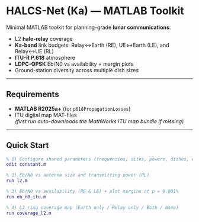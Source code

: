 # HALCS-Net (Ka) — MATLAB Toolkit

Minimal MATLAB toolkit for planning-grade **lunar communications**:
- L2 **halo-relay** coverage
- **Ka-band** link budgets: Relay↔Earth (RE), UE↔Earth (LE), and Relay↔UE (RL)
- **ITU-R P.618** atmosphere
- **LDPC-QPSK** Eb/N0 vs availability + margin plots
- Ground-station diversity across multiple dish sizes

---

## Requirements
- **MATLAB R2025a+** (for `p618PropagationLosses`)
- ITU digital map MAT-files  
  *(first run auto-downloads the MathWorks ITU map bundle if missing)*

---

## Quick Start
```matlab
% 1) Configure shared parameters (frequencies, sites, powers, dishes, etc.)
edit constant.m

% 2) Eb/N0 vs antenna size and transmitting power (RL)
run l2.m

% 3) Eb/N0 vs availability (RE & LE) + plot margins at p = 0.001%
run eb_n0_itu.m

% 4) L2 ring coverage map (Earth only / Relay only / Both / None)
run coverage_l2.m

